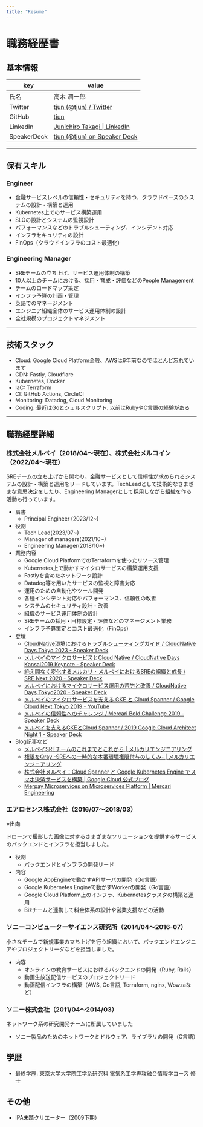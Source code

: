```yaml
---
title: "Resume"
---
```


# 職務経歴書

## 基本情報

|key|value|
|---|---|
|氏名| 高木 潤一郎|
|Twitter|[tjun \(@tjun\) / Twitter](https://twitter.com/tjun)|
|GitHub|[tjun ](https://github.com/tjun) |
|LinkedIn| [Junichiro Takagi \| LinkedIn](https://www.linkedin.com/in/junichiro/) |
|SpeakerDeck|[tjun \(@tjun\) on Speaker Deck](https://speakerdeck.com/tjun)|

---

## 保有スキル

### Engineer

- 金融サービスレベルの信頼性・セキュリティを持つ、クラウドベースのシステムの設計・構築と運用
- Kubernetes上でのサービス構築運用
- SLOの設計とシステムの監視設計
- パフォーマンスなどのトラブルシューティング、インシデント対応
- インフラセキュリティの設計
- FinOps（クラウドインフラのコスト最適化）

### Engineering Manager

- SREチームの立ち上げ、サービス運用体制の構築
- 10人以上のチームにおける、採用・育成・評価などのPeople Management
- チームのロードマップ策定
- インフラ予算の計画・管理
- 英語でのマネージメント
- エンジニア組織全体のサービス運用体制の設計
- 全社規模のプロジェクトマネジメント

---

## 技術スタック

- Cloud: Google Cloud Platform全般、AWSは6年前なのでほとんど忘れています
- CDN: Fastly, Cloudflare
- Kubernetes, Docker
- IaC: Terraform
- CI: GitHub Actions, CircleCI
- Monitoring: Datadog, Cloud Monitoring
- Coding: 最近はGoとシェルスクリプト. 以前はRubyやC言語の経験がある

---

## 職務経歴詳細

### 株式会社メルペイ（2018/04〜現在）、株式会社メルコイン（2022/04〜現在）

SREチームの立ち上げから関わり、金融サービスとして信頼性が求められるシステムの設計・構築と運用をリードしています。TechLeadとして技術的なさまざまな意思決定をしたり、Engineering Managerとして採用しながら組織を作る活動も行っています。
- 肩書
  - Principal Engineer (2023/12~)
- 役割
  - Tech Lead(2023/07~)
  - Manager of managers(2021/10~)
  - Engineering Manager(2018/10~)
- 業務内容
  - Google Cloud PlatformでのTerraformを使ったリソース管理
  - Kubernetes上で動かすマイクロサービスの構築運用支援
  - Fastlyを含めたネットワーク設計
  - Datadog等を用いたサービスの監視と障害対応
  - 運用のための自動化やツール開発
  - 各種インシデント対応やパフォーマンス、信頼性の改善
  - システムのセキュリティ設計・改善
  - 組織のサービス運用体制の設計
  - SREチームの採用・目標設定・評価などのマネージメント業務
  - インフラ予算策定とコスト最適化（FinOps）
- 登壇
  - [CloudNative環境におけるトラブルシューティングガイド / CloudNative Days Tokyo 2023 \- Speaker Deck](https://speakerdeck.com/tjun/20231212-cndt)
  - [メルペイのマイクロサービスとCloud Native / CloudNative Days Kansai2019 Keynote \- Speaker Deck](https://speakerdeck.com/tjun/cloudnative-days-kansai2019)
  - [絶え間なく変化するメルカリ・メルペイにおけるSREの組織と成長 / SRE Next 2020 \- Speaker Deck](https://speakerdeck.com/tjun/sre-next-2020)
  - [メルペイにおけるマイクロサービス運用の苦労と改善 / CloudNative Days Tokyo2020 \- Speaker Deck](https://speakerdeck.com/tjun/cloudnative-days-tokyo2020)
  - [メルペイのマイクロサービスを支える GKE と Cloud Spanner / Google Cloud Next Tokyo 2019 \- YouTube](https://www.youtube.com/watch?v=cNSPTOUqrzA)
  - [メルペイの信頼性へのチャレンジ / Mercari Bold Challenge 2019 \- Speaker Deck](https://speakerdeck.com/mercari/0924-bold-challenge-at-tjun)
  - [メルペイを支えるGKEとCloud Spanner / 2019 Google Cloud Architect Night 1 \- Speaker Deck](https://speakerdeck.com/tjun/2019-google-cloud-architect-night-1)
- Blog記事など
  - [メルペイSREチームのこれまでとこれから \| メルカリエンジニアリング](https://engineering.mercari.com/blog/entry/20210831-a91c3dca9d/)
  - [権限をQray \-SREへの一時的な本番環境権限付与のしくみ\- \| メルカリエンジニアリング](https://engineering.mercari.com/blog/entry/sre-qray/)
  - [株式会社メルペイ：Cloud Spanner と Google Kubernetes Engine でスマホ決済サービスを構築 \| Google Cloud 公式ブログ](https://cloud.google.com/blog/ja/topics/customers/merpay-cloud-spanner-google-kubernetes-engine?hl=ja)
  - [Merpay Microservices on Microservices Platform \| Mercari Engineering](https://engineering.mercari.com/en/blog/entry/2019-06-06-160120/)


### エアロセンス株式会社（2016/07〜2018/03）
※出向

ドローンで撮影した画像に対するさまざまなソリューションを提供するサービスのバックエンドとインフラを担当しました。

- 役割
  - バックエンドとインフラの開発リード
- 内容
  - Google AppEngineで動かすAPIサーバの開発（Go言語）
  - Google Kubernetes Engineで動かすWorkerの開発（Go言語）
  - Google Cloud Platform上のインフラ、Kubernetesクラスタの構築と運用
  - Bizチームと連携して料金体系の設計や営業支援などの活動

### ソニーコンピューターサイエンス研究所（2014/04〜2016-07）
小さなチームで新規事業の立ち上げを行う組織において、バックエンドエンジニアやプロジェクトリーダなどを担当しました。
- 内容
  - オンラインの教育サービスにおけるバックエンドの開発（Ruby, Rails）
  - 動画生放送配信サービスのプロジェクトリード
  - 動画配信インフラの構築（AWS, Go言語, Terraform, nginx, Wowzaなど）

### ソニー株式会社（2011/04〜2014/03）
ネットワーク系の研究開発チームに所属していました
- ソニー製品のためのネットワークミドルウェア、ライブラリの開発（C言語）


## 学歴
- 最終学歴: 東京大学大学院工学系研究科 電気系工学専攻融合情報学コース 修士

## その他
- IPA未踏クリエーター（2009下期）
